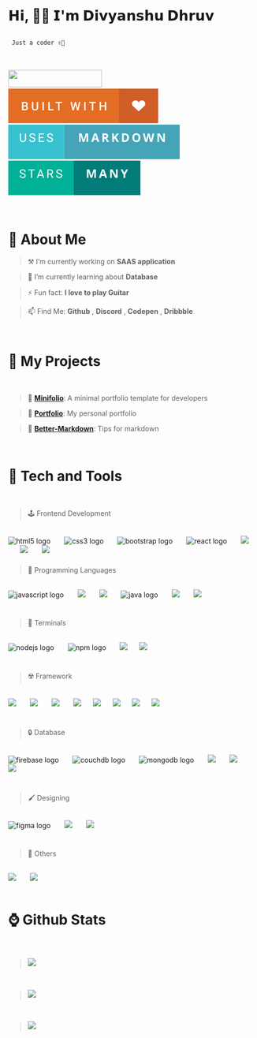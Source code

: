 <!--<img src="img/code.gif">-->

<br>

<p align="left"><h1><p align="left">𝗛𝗶, 👋🏻 𝗜'𝗺 𝗗𝗶𝘃𝘆𝗮𝗻𝘀𝗵𝘂 𝗗𝗵𝗿𝘂𝘃 </p></h1></p>
<font align="left" ><code>&nbsp;Just a coder ✌🏻</code></font>
  <br><br>
<br>

<p align="left"> <img src="https://komarev.com/ghpvc/?username=divyanshudhruv&style=for-the-badge&color=808fff" width="190px" height="34.4px"> &nbsp;&nbsp;&nbsp; 
 <img src="img/built with.svg" > &nbsp;&nbsp;&nbsp; <img src="img/uses-markdown.svg"> &nbsp;&nbsp;&nbsp; <img src="img/Stars.svg">&nbsp;&nbsp;&nbsp;</p>

<br>

<h1><b>🫥 About Me</b></h3>
 
<p align="left">

> ⚒️ I’m currently working on **SAAS application**


> 🌱 I’m currently learning about **Database**


> ⚡ Fun fact: **I love to play Guitar** 

  
> 📫 Find Me: **Github** , **Discord** , **Codepen** , **Dribbble**

  <br>
  </p>

  <h1><b>📁 My Projects</b></h1>

<br>

> **📍** [**Minifolio**](https://github.com/divyanshudhruv/Minifolio): A minimal portfolio template for developers

> **🤖** [**Portfolio**](https://github.com/divyanshudhruv/divyanshudhruv.github.io): My personal portfolio
 
 > **🚩** [**Better-Markdown**](https://github.com/divyanshudhruv/Better-Markdown): Tips for markdown

  <br>
  

<h1><b>🔦 Tech and Tools</b></h1>

<br>

> 🕹️ Frontend Development
  <br>
<div align="left">
  <img src="https://cdn.jsdelivr.net/gh/devicons/devicon/icons/html5/html5-original.svg" height="40" alt="html5 logo"  />
  <img width="20" />
  <img src="https://cdn.jsdelivr.net/gh/devicons/devicon/icons/css3/css3-original.svg" height="40" alt="css3 logo"  />
  <img width="20" />
    <img src="https://skillicons.dev/icons?i=bootstrap" height="40" alt="bootstrap logo"  />
  <img width="20" />
  <img src="https://cdn.jsdelivr.net/gh/devicons/devicon/icons/react/react-original.svg" height="40" alt="react logo"  />
  <img width="20" />
  <img src="https://devicon-website.vercel.app/api/bulma/plain.svg" height="40"></img>
  <img width="20" />
  <img src="https://devicon-website.vercel.app/api/sass/original.svg" height="40"></img>
  <img width="20" />
<img src="https://devicon-website.vercel.app/api/markdown/original.svg" height="40"></img><img width="20" />



  <br>
</div>

###

> 🧪 Programming Languages
<div align="left"><br>
  <img src="https://cdn.jsdelivr.net/gh/devicons/devicon/icons/javascript/javascript-original.svg" height="40" alt="javascript logo"  />
  <img width="20" />
  <img src="https://devicon-website.vercel.app/api/typescript/original.svg" height="40"></img>
    <img width="20" />
<img src="https://devicon-website.vercel.app/api/dart/original.svg" height="40"></img>
  <img width="20" />
  <img src="https://cdn.jsdelivr.net/gh/devicons/devicon/icons/java/java-original.svg" height="40" alt="java logo"  />
  <img width="20" />
  <img src="https://devicon-website.vercel.app/api/python/original.svg"height="40"></img>
  <img width="20" />
  <img src="https://devicon-website.vercel.app/api/numpy/original.svg" height="40"></img>
  </div>
  <br>

###

> 📌 Terminals
<br>
<div align="left">
  <img src="https://cdn.jsdelivr.net/gh/devicons/devicon/icons/nodejs/nodejs-original.svg" height="40" alt="nodejs logo"  />
    <img width="20px" />
    <img src="https://cdn.jsdelivr.net/gh/devicons/devicon/icons/npm/npm-original-wordmark.svg" height="40" alt="npm logo"  />
      <img width="20px" />
  <img src="https://devicon-website.vercel.app/api/bash/original.svg" height="40"></img><img width="20" />
  <img src="https://devicon-website.vercel.app/api/git/original.svg" height="40"></img>


</div>
<br>


###

> ☢️ Framework
<br>
<div align="left">   
  <img src="https://devicon-website.vercel.app/api/bootstrap/original.svg" height="40"></img>
    <img width="20px" />
 
  <img src="https://avatars.githubusercontent.com/u/76870092?s=280&v=4" height="40">
      <img width="20px" />
      <img src="https://devicon-website.vercel.app/api/tailwindcss/plain.svg" height="40"></img>
  <img width="20" />
<img src="https://devicon-website.vercel.app/api/discordjs/original.svg" height="40"></img><img width="20" />
<img src="https://devicon-website.vercel.app/api/flutter/original.svg" height="40"></img><img width="20" />
<img src="https://devicon-website.vercel.app/api/ionic/original.svg" height="40"></img><img width="20" />
<img src="https://devicon-website.vercel.app/api/eslint/original.svg" height="40"></img><img width="20" />
<img src="https://devicon-website.vercel.app/api/nextjs/original.svg" height="40"></img><img width="20" />

</div>
<br>

###

> 🔒 Database
  <br>
<div align="left">
  <img src="https://cdn.jsdelivr.net/gh/devicons/devicon/icons/firebase/firebase-plain.svg" height="40" alt="firebase logo"  />
  <img width="20" />
  <img src="https://cdn.jsdelivr.net/gh/devicons/devicon/icons/couchdb/couchdb-original.svg" height="40" alt="couchdb logo"  />  
  <img width="20" />
  <img src="https://cdn.jsdelivr.net/gh/devicons/devicon/icons/mongodb/mongodb-original.svg" height="40" alt="mongodb logo"  />  
  <img width="20" />
<img src="https://seeklogo.com/images/S/supabase-logo-DCC676FFE2-seeklogo.com.png" height="40">
  <img width="20" />
<img src="https://devicon-website.vercel.app/api/mongodb/original.svg" height="40"></img><img width="20" />
<img src="https://devicon-website.vercel.app/api/mysql/original.svg" height="40"></img>
             

</div><br>

###

> 🖌️ Designing
  <br>
<div align="left">
  <img src="https://cdn.jsdelivr.net/gh/devicons/devicon/icons/figma/figma-original.svg" height="40" alt="figma logo"  />
    <img width="20" />
  <img src="https://devicon-website.vercel.app/api/canva/original.svg" height="40"></img>
<img  width="20">
  <img src="https://github.com/user-attachments/assets/f2dee293-eabc-449b-a41c-902deb45c2f9" height="40">
</div>
<br>

###

> 🚀 Others
  <br>
<div align="left">
 <img src="https://devicon-website.vercel.app/api/arduino/original.svg" height="40"></img>
<img width="20" />
<img src="https://devicon-website.vercel.app/api/gitlab/original.svg" height="40"></img><img width="20" />


    
  
<br>

<br>
<h1>⌚ Github Stats</h3>

<br>
  
> ![](https://github-readme-stats.vercel.app/api?username=divyanshudhruv&theme=vue-dark&hide_border=false&include_all_commits=true&count_private=false)

<br>

> ![](https://github-readme-streak-stats.herokuapp.com/?user=divyanshudhruv&theme=vue-dark&hide_border=false)

 <br>
  
>  <img src="https://github-readme-stats.vercel.app/api/top-langs/?username=divyanshudhruv&hide_progress=true&theme=vue-dark&hide_border=false">
